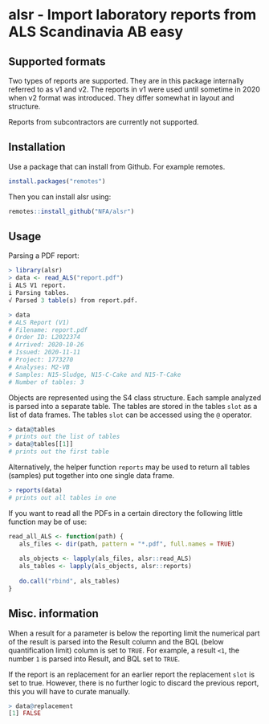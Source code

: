 # alsr - Import laboratory reports from ALS Scandinavia AB easy

## Supported formats
Two types of reports are supported. They are in this package internally referred to as v1 and v2. The reports in v1 were used until sometime in 2020 when v2 format was introduced. They differ somewhat in layout and structure.

Reports from subcontractors are currently not supported. 

## Installation

Use a package that can install from Github. For example remotes.

```r
install.packages("remotes")
```
Then you can install alsr using:
```r
remotes::install_github("NFA/alsr")
```

## Usage

Parsing a PDF report:
```r
> library(alsr)
> data <- read_ALS("report.pdf")
i ALS V1 report.
i Parsing tables.
√ Parsed 3 table(s) from report.pdf.

> data
# ALS Report (V1)
# Filename: report.pdf
# Order ID: L2022374
# Arrived: 2020-10-26
# Issued: 2020-11-11
# Project: 1773270
# Analyses: M2-VB
# Samples: N15-Sludge, N15-C-Cake and N15-T-Cake
# Number of tables: 3
```

Objects are represented using the S4 class structure. Each sample analyzed is parsed into a separate table. The tables are stored in the tables `slot` as a list of data frames. The tables `slot` can be accessed using the `@` operator.
```r
> data@tables
# prints out the list of tables
> data@tables[[1]]
# prints out the first table
```

Alternatively, the helper function `reports` may be used to return all tables (samples) put together into one single data frame.

```r
> reports(data)
# prints out all tables in one 
```

If you want to read all the PDFs in a certain directory the following little function may be of use:

```r
read_all_ALS <- function(path) {
   als_files <- dir(path, pattern = "*.pdf", full.names = TRUE)
   
   als_objects <- lapply(als_files, alsr::read_ALS)
   als_tables <- lapply(als_objects, alsr::reports)
   
   do.call("rbind", als_tables)
}
```
## Misc. information
When a result for a parameter is below the reporting limit the numerical part of the result is parsed into the Result column and the BQL (below quantification limit) column is set to `TRUE`. For example, a result `<1`, the number `1` is parsed into Result, and BQL set to `TRUE`.

If the report is an replacement for an earlier report the
replacement `slot` is set to true. However, there is no further logic to discard the previous report, this you will have to curate manually.

```r
> data@replacement
[1] FALSE
```